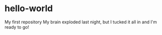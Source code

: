 # hello-world
My first repository
My brain exploded last night, but I tucked it all in and I'm ready to go!
